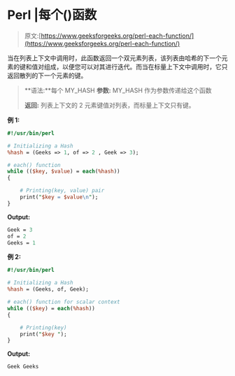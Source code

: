 # Perl |每个()函数

> 原文:[https://www.geeksforgeeks.org/perl-each-function/](https://www.geeksforgeeks.org/perl-each-function/)

当在列表上下文中调用时，此函数返回一个双元素列表，该列表由哈希的下一个元素的键和值对组成，以便您可以对其进行迭代。而当在标量上下文中调用时，它只返回散列的下一个元素的键。

> **语法:**每个 MY_HASH
> **参数:**
> MY_HASH 作为参数传递给这个函数
> 
> **返回:**
> 列表上下文的 2 元素键值对列表，而标量上下文只有键。

**例 1:**

```perl
#!/usr/bin/perl

# Initializing a Hash
%hash = (Geeks => 1, of => 2 , Geek => 3);

# each() function
while (($key, $value) = each(%hash))
{

    # Printing(key, value) pair
    print("$key = $value\n");
}
```

**Output:**

```perl
Geek = 3
of = 2
Geeks = 1

```

**例 2:**

```perl
#!/usr/bin/perl

# Initializing a Hash
%hash = (Geeks, of, Geek);

# each() function for scalar context
while (($key) = each(%hash))
{

    # Printing(key)
    print("$key ");
}
```

**Output:**

```perl
Geek Geeks

```